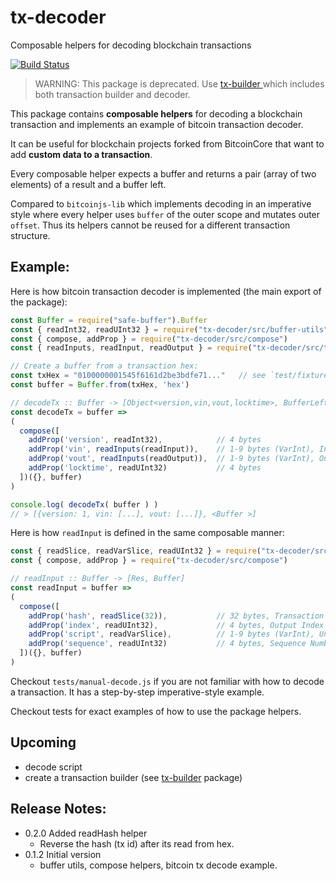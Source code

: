 # tx-decoder
Composable helpers for decoding blockchain transactions

[![Build Status](https://travis-ci.org/ilyavf/tx-decoder.png?branch=master)](https://travis-ci.org/ilyavf/tx-decoder)

> WARNING: This package is deprecated. Use [tx-builder ](https://www.npmjs.com/package/tx-builder) which includes both transaction builder and decoder.

This package contains **composable helpers** for decoding a blockchain transaction and implements an example of bitcoin transaction decoder.

It can be useful for blockchain projects forked from BitcoinCore that want to add **custom data to a transaction**.

Every composable helper expects a buffer and returns a pair (array of two elements) of a result and a buffer left.

Compared to `bitcoinjs-lib` which implements decoding in an imperative style where every helper uses `buffer`
of the outer scope and mutates outer `offset`. Thus its helpers cannot be reused for a different transaction structure.

## Example:

Here is how bitcoin transaction decoder is implemented (the main export of the package):
```javascript
const Buffer = require("safe-buffer").Buffer
const { readInt32, readUInt32 } = require("tx-decoder/src/buffer-utils")
const { compose, addProp } = require("tx-decoder/src/compose")
const { readInputs, readInput, readOutput } = require("tx-decoder/src/tx-decoder")

// Create a buffer from a transaction hex:
const txHex = "0100000001545f6161d2be3bdfe71..."   // see `test/fixture.js` for a full tx example
const buffer = Buffer.from(txHex, 'hex')

// decodeTx :: Buffer -> [Object<version,vin,vout,locktime>, BufferLeft]
const decodeTx = buffer =>
(
  compose([
    addProp('version', readInt32),            // 4 bytes
    addProp('vin', readInputs(readInput)),    // 1-9 bytes (VarInt), Input counter; Variable, Inputs
    addProp('vout', readInputs(readOutput)),  // 1-9 bytes (VarInt), Output counter; Variable, Outputs
    addProp('locktime', readUInt32)           // 4 bytes
  ])({}, buffer)
)

console.log( decodeTx( buffer ) )
// > [{version: 1, vin: [...], vout: [...]}, <Buffer >]
```

Here is how `readInput` is defined in the same composable manner:
```javascript
const { readSlice, readVarSlice, readUInt32 } = require("tx-decoder/src/buffer-utils")
const { compose, addProp } = require("tx-decoder/src/compose")

// readInput :: Buffer -> [Res, Buffer]
const readInput = buffer =>
(
  compose([
    addProp('hash', readSlice(32)),           // 32 bytes, Transaction Hash
    addProp('index', readUInt32),             // 4 bytes, Output Index
    addProp('script', readVarSlice),          // 1-9 bytes (VarInt), Unlocking-Script Size; Variable, Unlocking-Script
    addProp('sequence', readUInt32)           // 4 bytes, Sequence Number
  ])({}, buffer)
)
```

Checkout `tests/manual-decode.js` if you are not familiar with how to decode a transaction. It has a step-by-step imperative-style example.

Checkout tests for exact examples of how to use the package helpers.

## Upcoming

- decode script
- create a transaction builder (see [tx-builder](https://www.npmjs.com/package/tx-builder) package)

## Release Notes:
- 0.2.0 Added readHash helper
  - Reverse the hash (tx id) after its read from hex.
- 0.1.2 Initial version
  - buffer utils, compose helpers, bitcoin tx decode example.
